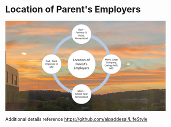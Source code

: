 # Location of Parent's Employers

![image](LocationofParentsEmployer.jpg)

Additional details reference https://github.com/alpaddesai/LifeStyle
